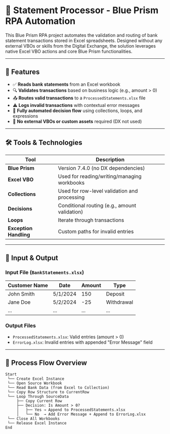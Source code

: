 # 🏦 Statement Processor - Blue Prism RPA Automation

This Blue Prism RPA project automates the validation and routing of bank statement transactions stored in Excel spreadsheets. Designed without any external VBOs or skills from the Digital Exchange, the solution leverages native Excel VBO actions and core Blue Prism functionalities.

---

## 📌 Features

- ✅ **Reads bank statements** from an Excel workbook  
- 🔍 **Validates transactions** based on business logic (e.g., amount > 0)  
- 📤 **Routes valid transactions** to a `ProcessedStatements.xlsx` file  
- ⚠️ **Logs invalid transactions** with contextual error messages  
- 🧠 **Fully automated decision flow** using collections, loops, and expressions  
- 📂 **No external VBOs or custom assets** required (DX not used)

---

## 🛠️ Tools & Technologies

| Tool             | Description                                 |
|------------------|---------------------------------------------|
| **Blue Prism**   | Version 7.4.0 (no DX dependencies)          |
| **Excel VBO**    | Used for reading/writing/managing workbooks |
| **Collections**  | Used for row-level validation and processing |
| **Decisions**    | Conditional routing (e.g., amount validation) |
| **Loops**        | Iterate through transactions                |
| **Exception Handling** | Custom paths for invalid entries     |

---

## 📁 Input & Output

### Input File (`BankStatements.xlsx`)

| Customer Name | Date       | Amount | Type      |
|---------------|------------|--------|-----------|
| John Smith    | 5/1/2024   | 150    | Deposit   |
| Jane Doe      | 5/2/2024   | -25    | Withdrawal |
| ...           | ...        | ...    | ...       |

### Output Files

- `ProcessedStatements.xlsx`: Valid entries (amount > 0)
- `ErrorLog.xlsx`: Invalid entries with appended "Error Message" field

---

## 🔄 Process Flow Overview

```plaintext
Start
 └── Create Excel Instance
 └── Open Source Workbook
 └── Read Bank Data (from Excel to Collection)
 └── Copy Row Structure to CurrentRow
 └── Loop Through SourceData
     ├── Copy Current Row
     ├── Decision: Is Amount > 0?
     │   ├── Yes → Append to ProcessedStatements.xlsx
     │   └── No  → Add Error Message + Append to ErrorLog.xlsx
 └── Close All Workbooks
 └── Release Excel Instance
End
